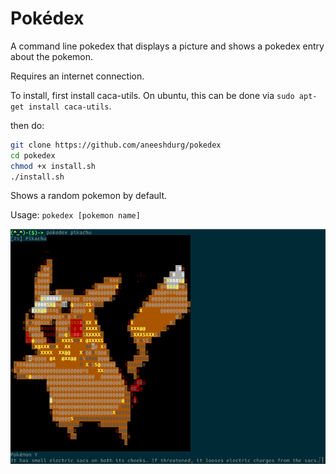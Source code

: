 # Pokédex
A command line pokedex that displays a picture and shows a pokedex entry about the pokemon.

Requires an internet connection.

To install, first install caca-utils. On ubuntu, this can be done via `sudo apt-get install caca-utils`.

then do:

```bash
git clone https://github.com/aneeshdurg/pokedex
cd pokedex
chmod +x install.sh
./install.sh
```
Shows a random pokemon by default. 

Usage: `pokedex [pokemon name]`

![Sample](sample.png)


